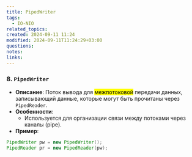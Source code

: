 ```yaml
---
title: PipedWriter
tags:
  - IO-NIO
related_topics: 
created: 2024-09-11 11:24
modified: 2024-09-11T11:24:29+03:00
questions: 
notes: 
links: 
---
```

### 8. **`PipedWriter`**

- **Описание**: Поток вывода для <mark class="hltr-yellow">межпотоковой</mark> передачи данных, записывающий данные, которые могут быть прочитаны через `PipedReader`.
- **Особенности**:
    - Используется для организации связи между потоками через каналы (pipe).
- **Пример**:
    
```java
PipedWriter pw = new PipedWriter();
PipedReader pr = new PipedReader(pw);

```
